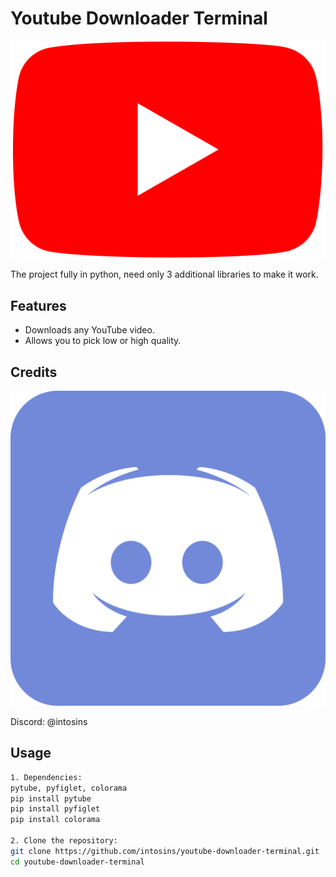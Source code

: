 <!-- Replace 'your-logo.png' and 'your-screenshot.png' with your actual image URLs -->

# Youtube Downloader Terminal

![YT](youtube.png)

The project fully in python, need only 3 additional libraries to make it work.

## Features

- Downloads any YouTube video.
- Allows you to pick low or high quality.

## Credits

![DS](discord.png)

Discord: @intosins
  
## Usage

```bash
1. Dependencies:
pytube, pyfiglet, colorama
pip install pytube
pip install pyfiglet
pip install colorama

2. Clone the repository:
git clone https://github.com/intosins/youtube-downloader-terminal.git
cd youtube-downloader-terminal
